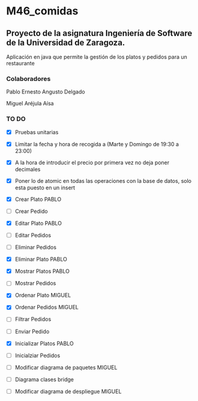 # M46_comidas

 
## Proyecto de la asignatura Ingeniería de Software de la Universidad de Zaragoza. 
Aplicación en java que permite la gestión de los platos y pedidos para un restaurante

### Colaboradores
Pablo Ernesto Angusto Delgado

Miguel Aréjula Aísa

### TO DO
- [x] Pruebas unitarias
- [x] Limitar la fecha y hora de recogida a (Marte y Domingo de 19:30 a 23:00)
- [x] A la hora de introducir el precio por primera vez no deja poner decimales
- [x] Poner lo de atomic en todas las operaciones con la base de datos, solo esta puesto en un insert
- [X] Crear Plato PABLO
- [ ] Crear Pedido
- [X] Editar Plato PABLO
- [ ] Editar Pedidos 
- [ ] Eliminar Pedidos
- [X] Eliminar Plato PABLO
- [X] Mostrar Platos PABLO
- [ ] Mostrar Pedidos
- [x] Ordenar Plato MIGUEL
- [x] Ordenar Pedidos MIGUEL
- [ ] Filtrar Pedidos
- [ ] Enviar Pedido
- [X] Inicializar Platos PABLO
- [ ] Inicialziar Pedidos
- [ ] Modificar diagrama de paquetes MIGUEL
- [ ] Diagrama clases bridge
- [ ] Modificar diagrama de despliegue MIGUEL

